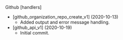 Github [handlers] 
* [github_organization_repo_create_v1] (2020-10-13)
    * Added output and error message handling.
* [github_api_v1] (2020-10-19)
    * Initial commit.
